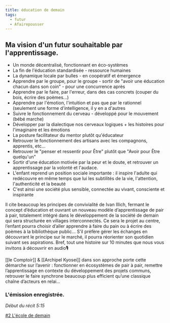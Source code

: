 ```yaml
---
title: éducation de demain
tags:
  - futur
  - Afairepousser
---
```

## Ma vision d'un futur souhaitable par l'apprentissage.

-   Un monde décentralisé, fonctionnant en éco-systèmes
-   La fin de l'éducation standardisée - ressource humaines
-   La dynamique locale par bulles - en coopératif et émergence
-   Apprendre par le groupe, pour le groupe - sortir de "avoir une éducation chacun dans son coin" - pour une concurrence après
-   Apprendre par le faire, par l'erreur, dans des cas concrets (couper du bois, écrire des poèmes...)
-   Apprendre par l'émotion, l'intuition et pas que par le rationnel (seulement une forme d'intelligence, il y en a d'autres
-   Suivre le fonctionnement du cerveau - développé pour le mouvement (bébé marche)
-   Développer par la dialectique nos cerveaux logiques + les histoires pour l'imaginaire et les émotions
-   La posture facilitateur du mentor plutôt qu'éducateur
-   Retrouver le fonctionnement des artisans avec les compagnons, apprentis, etc...
-   Retrouver le "penser et ressentir pour Être" plutôt que "Avoir pour Être quelqu'un"
-   Sortir d'une éducation motivée par la peur et le doute, et retrouver un apprentissage par la volonté et l'audace.
-   L'enfant reprend un position sociale importante : il inspire l'adulte qui redécouvre en même temps que lui les subtilités de la vie, l'attention, l'authenticité et la beauté
-   C'est ainsi une société plus sensible, connectée au vivant, consciente et inspirante

Il cite beaucoup les principes de convivialité de Ivan Illich, fermant le concept d’éducation et ouvrant un nouveau modèle d’apprentissage de pair à pair, totalement intégré dans le développement de la société de demain qui sera structurée en villages interconnectés. Ce sera le projet au centre, l’enfant pourra choisir d’aller apprendre à faire du pain ou à écrire des poèmes à la bibliothèque public… S’il préfère gérer les échanges en découvrant le principe sur le marché, il pourra réorienter son quotidien suivant ses aspirations. Bref, tout une histoire sur 10 minutes que nous vous invitons à découvrir en audio🎙️

[[le Comptoir]] & [[Archipel Kyosei]] dans son approche porte cette démarche sur l’avenir : fonctionner en écosystèmes de pair à pair, remettre l’apprentissage en contexte du développement des projets communs, retrouver le faire synchrone beaucoup plus efficient qu’une classique chaîne d’acteurs en relai…

### L'émission enregistrée.

_Début du récit 5:15_

[#2 L'école de demain](https://open.spotify.com/episode/6qiN0H9UFv8ATNAS2MSSHt?si=uwPzcKJZT6ePGf_OxijMbw)